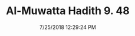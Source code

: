 ---
title        : "Al-Muwatta Hadith 9. 48"
date         : 7/25/2018 12:29:24 PM
draft        : false
type         : "hadith"
layout       : "hadith"
BookCode     : "AMH"
VolumeNumber : "9"
HadithNumber : "48"
categories  :  ["Prayer, Shortening - Straightening the Rows"]
---